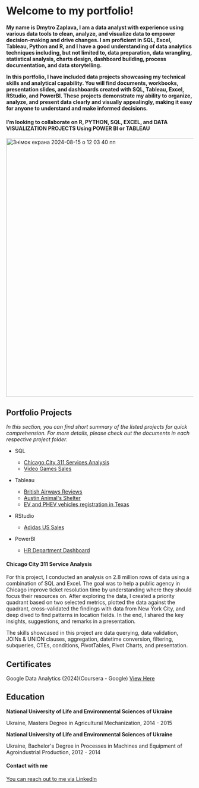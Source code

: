 # Welcome to my portfolio!

**My name is Dmytro Zaplava, I am a data analyst with experience using various data tools to clean, analyze, and visualize data to empower decision-making and drive changes. I am proficient in SQL, Excel, Tableau, Python and R, and I have a good understanding of data analytics techniques including, but not limited to, data preparation, data wrangling, statistical analysis, charts design, dashboard building, process documentation, and data storytelling.**

**In this portfolio, I have included data projects showcasing my technical skills and analytical capability. You will find documents, workbooks, presentation slides, and dashboards created with SQL, Tableau, Excel, RStudio, and PowerBI. These projects demonstrate my ability to organize, analyze, and present data clearly and visually appealingly, making it easy for anyone to understand and make informed decisions.**

#### I’m looking to collaborate on R, PYTHON, SQL, EXCEL, and DATA VISUALIZATION PROJECTS Using POWER BI or TABLEAU

<img width="697" alt="Знімок екрана 2024-08-15 о 12 03 40 пп" src="https://github.com/user-attachments/assets/3e2c4d51-c3af-4336-a311-0ed6ffaa2b33">

## Portfolio Projects

*In this section, you can find short summary of the listed projects for quick comprehension. For more details, please check out the documents in each respective project folder.*


- SQL
  - [Chicago City 311 Services Analysis](https://github.com/DmytroZaplava/Portfolio/blob/main/Chicago%20311%20Analysis/Chicago_311.md)
  - [Video Games Sales](https://github.com/DmytroZaplava/Portfolio/blob/main/E-commerce%20Video%20Games%20Sales%20Analysis/E-commerceVideoGamesSales.md)
    
- Tableau
  - [British Airways Reviews](https://github.com/DmytroZaplava/Portfolio/blob/main/British%20Airways%20Review%20Analysis/BritishAirwaysReview.md)
  - [Austin Animal's Shelter](https://github.com/DmytroZaplava/Portfolio/blob/main/Austin%20Animal's%20Shelter.md)   
  - [EV and PHEV vehicles registration in Texas](https://github.com/DmytroZaplava/Portfolio/blob/main/EV%20and%20PHEV%20vehicles%20registration%20in%20Texas.md)
    
- RStudio
  - [Adidas US Sales](https://github.com/DmytroZaplava/Portfolio/blob/main/Adidas%20Sales%20USA%20Analysis/AdidasSalesUS.md)
    
- PowerBI
  - [HR Department Dashboard](https://github.com/DmytroZaplava/Portfolio/blob/main/Hr%20Dash%20Board/HrDashcboardPowerBI.md)





#### Chicago City 311 Service Analysis
For this project, I conducted an analysis on 2.8 million rows of data using a combination of SQL and Excel. The goal was to help a public agency in Chicago improve ticket resolution time by understanding where they should focus their resources on. After exploring the data, I created a priority quadrant based on two selected metrics, plotted the data against the quadrant, cross-validated the findings with data from New York City, and deep dived to find patterns in location fields. In the end, I shared the key insights, suggestions, and remarks in a presentation.

The skills showcased in this project are data querying, data validation, JOINs & UNION clauses, aggregation, datetime conversion, filtering, subqueries, CTEs, conditions, PivotTables, Pivot Charts, and presentation.

####

## Certificates
Google Data Analytics (2024)(Coursera - Google)  [View Here](https://www.coursera.org/account/accomplishments/professional-cert/HFNQWQ5FH3UV?utm_campaign=pdf_header_button&utm_content=cert_image&utm_medium=certificate&utm_product=prof&utm_source=link) 

## Education

**National University of Life and Environmental Sciences of Ukraine**

Ukraine, Masters Degree in Agricultural Mechanization, 2014 - 2015

**National University of Life and Environmental Sciences of Ukraine**

Ukraine, Bachelor's Degree in Processes in Machines and Equipment of Agroindustrial Production, 2012 - 2014

#### Contact with me
[You can reach out to me via LinkedIn](https://www.linkedin.com/in/dmytrozaplava/)
